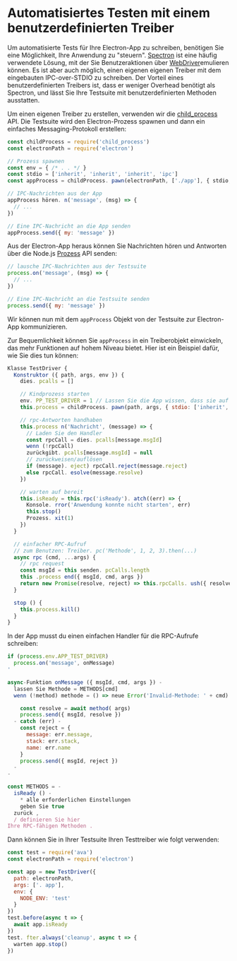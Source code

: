 # Automatisiertes Testen mit einem benutzerdefinierten Treiber

Um automatisierte Tests für Ihre Electron-App zu schreiben, benötigen Sie eine Möglichkeit, Ihre Anwendung zu "steuern". [Spectron](https://electronjs.org/spectron) ist eine häufig verwendete Lösung, mit der Sie Benutzeraktionen über [WebDriver](https://webdriver.io/)emulieren können. Es ist aber auch möglich, einen eigenen eigenen Treiber mit dem eingebauten IPC-over-STDIO zu schreiben. Der Vorteil eines benutzerdefinierten Treibers ist, dass er weniger Overhead benötigt als Spectron, und lässt Sie Ihre Testsuite mit benutzerdefinierten Methoden ausstatten.

Um einen eigenen Treiber zu erstellen, verwenden wir die [child_process](https://nodejs.org/api/child_process.html) API. Die Testsuite wird den Electron-Prozess spawnen und dann ein einfaches Messaging-Protokoll erstellen:

```js
const childProcess = require('child_process')
const electronPath = require('electron')

// Prozess spawnen
const env = { /* . . */ }
const stdio = ['inherit', 'inherit', 'inherit', 'ipc']
const appProcess = childProcess. pawn(electronPath, ['./app'], { stdio, env })

// IPC-Nachrichten aus der App
appProcess hören. n('message', (msg) => {
  // ...
})

// Eine IPC-Nachricht an die App senden
appProcess.send({ my: 'message' })
```

Aus der Electron-App heraus können Sie Nachrichten hören und Antworten über die Node.js [Prozess](https://nodejs.org/api/process.html) API senden:

```js
// lausche IPC-Nachrichten aus der Testsuite
process.on('message', (msg) => {
  // ...
})

// Eine IPC-Nachricht an die Testsuite senden
process.send({ my: 'message' })
```

Wir können nun mit dem `appProcess` Objekt von der Testsuite zur Electron-App kommunizieren.

Zur Bequemlichkeit können Sie `appProcess` in ein Treiberobjekt einwickeln, das mehr Funktionen auf hohem Niveau bietet. Hier ist ein Beispiel dafür, wie Sie dies tun können:

```js
Klasse TestDriver {
  Konstruktor ({ path, args, env }) {
    dies. pcalls = []

    // Kindprozess starten
    env. PP_TEST_DRIVER = 1 // Lassen Sie die App wissen, dass sie auf Nachrichten lauschen sollte
    this.process = childProcess. pawn(path, args, { stdio: ['inherit', 'inherit', 'inherit', 'ipc'], env })

    // rpc-Antworten handhaben
    this.process n('Nachricht', (message) => {
      // Laden Sie den Handler
      const rpcCall = dies. pcalls[message.msgId]
      wenn (!rpcCall)
      zurückgibt. pcalls[message.msgId] = null
      // zurückweisen/auflösen
      if (message). eject) rpcCall.reject(message.reject)
      else rpcCall. esolve(message.resolve)
    })

    // warten auf bereit
    this.isReady = this.rpc('isReady'). atch((err) => {
      Konsole. rror('Anwendung konnte nicht starten', err)
      this.stop()
      Prozess. xit(1)
    })
  }

  // einfacher RPC-Aufruf
  // zum Benutzen: Treiber. pc('Methode', 1, 2, 3).then(...)
  async rpc (cmd, ...args) {
    // rpc request
    const msgId = this senden. pcCalls.length
    this .process end({ msgId, cmd, args })
    return new Promise(resolve, reject) => this.rpcCalls. ush({ resolve, reject }))
  }

  stop () {
    this.process.kill()
  }
}
```

In der App musst du einen einfachen Handler für die RPC-Aufrufe schreiben:

```js
if (process.env.APP_TEST_DRIVER)
  process.on('message', onMessage)
'

async-Funktion onMessage ({ msgId, cmd, args }) -
  lassen Sie Methode = METHODS[cmd]
  wenn (!method) methode = () => neue Error('Invalid-Methode: ' + cmd) versuchen sie

    const resolve = await method( args)
    process.send({ msgId, resolve })
  - catch (err) -
    const reject = {
      message: err.message,
      stack: err.stack,
      name: err.name
    }
    process.send({ msgId, reject })
  -
-

const METHODS = -
  isReady () -
    * alle erforderlichen Einstellungen
    geben Sie true
  zurück ,
  / definieren Sie hier
Ihre RPC-fähigen Methoden .
```

Dann können Sie in Ihrer Testsuite Ihren Testtreiber wie folgt verwenden:

```js
const test = require('ava')
const electronPath = require('electron')

const app = new TestDriver({
  path: electronPath,
  args: ['. app'],
  env: {
    NODE_ENV: 'test'
  }
})
test.before(async t => {
  await app.isReady
})
test. fter.always('cleanup', async t => {
  warten app.stop()
})
```
